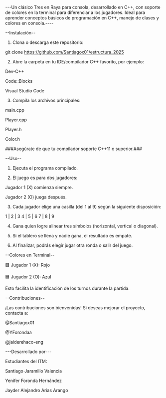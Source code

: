 ---Un clásico Tres en Raya para consola, desarrollado en C++, con soporte de colores en la terminal para diferenciar a los jugadores.
Ideal para aprender conceptos básicos de programación en C++, manejo de clases y colores en consola.----

--Instalación--

1. Clona o descarga este repositorio:

 git clone https://github.com/Santiagox01/estructura_2025


2. Abre la carpeta en tu IDE/compilador C++ favorito, por ejemplo:

 Dev-C++

 Code::Blocks

 Visual Studio Code

3. Compila los archivos principales:

 main.cpp

 Player.cpp

 Player.h

 Color.h

###Asegúrate de que tu compilador soporte C++11 o superior.###

--Uso--

1. Ejecuta el programa compilado.

2. El juego es para dos jugadores:

  Jugador 1 (X) comienza siempre.

  Jugador 2 (O) juega después.

3. Cada jugador elige una casilla (del 1 al 9) según la siguiente disposición:

 1 | 2 | 3
 4 | 5 | 6
 7 | 8 | 9


4. Gana quien logre alinear tres símbolos (horizontal, vertical o diagonal).

5. Si el tablero se llena y nadie gana, el resultado es empate.

6. Al finalizar, podrás elegir jugar otra ronda o salir del juego.

--Colores en Terminal--

🟥 Jugador 1 (X): Rojo

🟦 Jugador 2 (O): Azul

Esto facilita la identificación de los turnos durante la partida.

--Contribuciones--

¡Las contribuciones son bienvenidas!
Si deseas mejorar el proyecto, contacta a:

@Santiagox01

@YForondaa

@jaiderehaco-eng

---Desarrollado por---

Estudiantes del ITM:

Santiago Jaramillo Valencia

Yenifer Foronda Hernández

Jayder Alejandro Arias Arango










